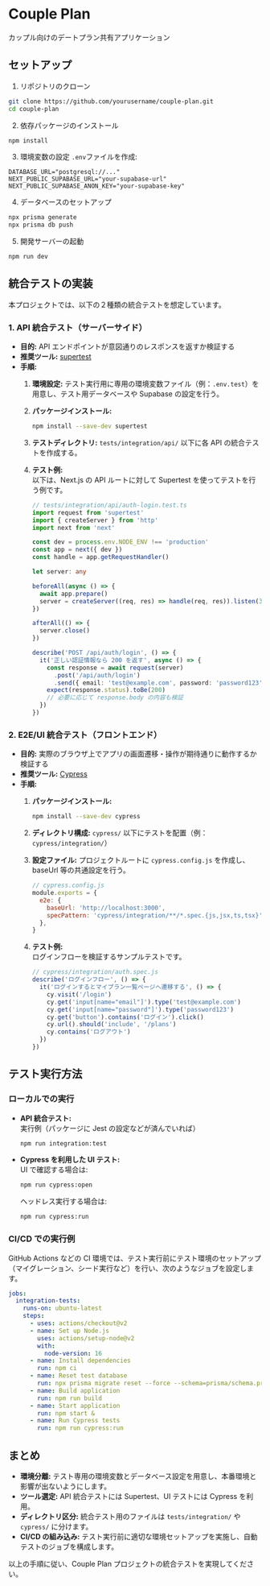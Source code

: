 # Couple Plan

カップル向けのデートプラン共有アプリケーション

## セットアップ

1. リポジトリのクローン
```bash
git clone https://github.com/yourusername/couple-plan.git
cd couple-plan
```

2. 依存パッケージのインストール
```bash
npm install
```

3. 環境変数の設定
`.env`ファイルを作成:
```env
DATABASE_URL="postgresql://..."
NEXT_PUBLIC_SUPABASE_URL="your-supabase-url"
NEXT_PUBLIC_SUPABASE_ANON_KEY="your-supabase-key"
```

4. データベースのセットアップ
```bash
npx prisma generate
npx prisma db push
```

5. 開発サーバーの起動
```bash
npm run dev
```

## 統合テストの実装

本プロジェクトでは、以下の２種類の統合テストを想定しています。

### 1. API 統合テスト（サーバーサイド）
- **目的:** API エンドポイントが意図通りのレスポンスを返すか検証する  
- **推奨ツール:** [supertest](https://github.com/visionmedia/supertest)  
- **手順:**
  1. **環境設定:** テスト実行用に専用の環境変数ファイル（例：`.env.test`）を用意し、テスト用データベースや Supabase の設定を行う。
  2. **パッケージインストール:**  
     ```bash
     npm install --save-dev supertest
     ```
  3. **テストディレクトリ:** `tests/integration/api/` 以下に各 API の統合テストを作成する。
  4. **テスト例:**  
     以下は、Next.js の API ルートに対して Supertest を使ってテストを行う例です。
  
     ```typescript
     // tests/integration/api/auth-login.test.ts
     import request from 'supertest'
     import { createServer } from 'http'
     import next from 'next'

     const dev = process.env.NODE_ENV !== 'production'
     const app = next({ dev })
     const handle = app.getRequestHandler()

     let server: any

     beforeAll(async () => {
       await app.prepare()
       server = createServer((req, res) => handle(req, res)).listen(3001)
     })

     afterAll(() => {
       server.close()
     })

     describe('POST /api/auth/login', () => {
       it('正しい認証情報なら 200 を返す', async () => {
         const response = await request(server)
           .post('/api/auth/login')
           .send({ email: 'test@example.com', password: 'password123' })
         expect(response.status).toBe(200)
         // 必要に応じて response.body の内容も検証
       })
     })
     ```

### 2. E2E/UI 統合テスト（フロントエンド）
- **目的:** 実際のブラウザ上でアプリの画面遷移・操作が期待通りに動作するか検証する  
- **推奨ツール:** [Cypress](https://www.cypress.io/)  
- **手順:**
  1. **パッケージインストール:**
     ```bash
     npm install --save-dev cypress
     ```
  2. **ディレクトリ構成:** `cypress/` 以下にテストを配置（例：`cypress/integration/`）  
  3. **設定ファイル:** プロジェクトルートに `cypress.config.js` を作成し、baseUrl 等の共通設定を行う。
  
     ```javascript
     // cypress.config.js
     module.exports = {
       e2e: {
         baseUrl: 'http://localhost:3000',
         specPattern: 'cypress/integration/**/*.spec.{js,jsx,ts,tsx}',
       },
     }
     ```
  
  4. **テスト例:**  
     ログインフローを検証するサンプルテストです。
  
     ```javascript
     // cypress/integration/auth.spec.js
     describe('ログインフロー', () => {
       it('ログインするとマイプラン一覧ページへ遷移する', () => {
         cy.visit('/login')
         cy.get('input[name="email"]').type('test@example.com')
         cy.get('input[name="password"]').type('password123')
         cy.get('button').contains('ログイン').click()
         cy.url().should('include', '/plans')
         cy.contains('ログアウト')
       })
     })
     ```

## テスト実行方法

### ローカルでの実行
- **API 統合テスト:**  
  実行例（パッケージに Jest の設定などが済んでいれば）
  ```bash
  npm run integration:test
  ```
  
- **Cypress を利用した UI テスト:**  
  UI で確認する場合は:
  ```bash
  npm run cypress:open
  ```
  ヘッドレス実行する場合は:
  ```bash
  npm run cypress:run
  ```

### CI/CD での実行例
GitHub Actions などの CI 環境では、テスト実行前にテスト環境のセットアップ（マイグレーション、シード実行など）を行い、次のようなジョブを設定します。

```yaml
jobs:
  integration-tests:
    runs-on: ubuntu-latest
    steps:
      - uses: actions/checkout@v2
      - name: Set up Node.js
        uses: actions/setup-node@v2
        with:
          node-version: 16
      - name: Install dependencies
        run: npm ci
      - name: Reset test database
        run: npx prisma migrate reset --force --schema=prisma/schema.prisma
      - name: Build application
        run: npm run build
      - name: Start application
        run: npm start &
      - name: Run Cypress tests
        run: npm run cypress:run
```

## まとめ

- **環境分離:** テスト専用の環境変数とデータベース設定を用意し、本番環境と影響が出ないようにします。  
- **ツール選定:** API 統合テストには Supertest、UI テストには Cypress を利用。  
- **ディレクトリ区分:** 統合テスト用のファイルは `tests/integration/` や `cypress/` に分けます。  
- **CI/CD の組み込み:** テスト実行前に適切な環境セットアップを実施し、自動テストのジョブを構成します。

以上の手順に従い、Couple Plan プロジェクトの統合テストを実現してください。